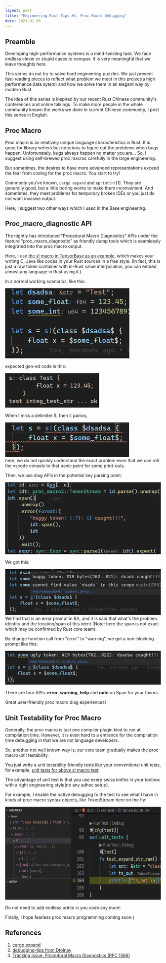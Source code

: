 ```yaml
---
layout: post
title: "Engineering Rust Tips #1: Proc Macro Debugging"
date: 2021-01-08
---
```


## Preamble
Developing high-performance systems is a mind-twisting task. We face endless clever or stupid cases to conquer. It is very meaningful that we leave thoughts here.

This series do not try to solve hard engineering puzzles. We just present fast-reading pieces to reflect what problem we meet in this project(a high performance data sytem) and how we solve them in an elegant way by modern Rust.

The idea of this series is inspired by our recent Rust Chinese community's conferences and online talkings. To make more people in the whole community known the works we done in current Chinese community, I post this series in English.


## Proc Macro
Proc macro is an relatively unique language characteristics in Rust. It is great for library writers but notorious to figure out the problems when bugs happen. Unfortunately, bugs always happen no matter you are... So, I suggest using self-brewed proc macros carefully in the large engineering.

But sometimes, the desires to have more advanced representations exceed the fear from coding for the proc macro. You start to try!

Commonly you've known, ```cargo expand``` and ```eprintln!```[1]. They are generally good, but a little boring works to make them inconvenient. And sometimes, they meet problems for temporary broken IDEs or you just do not want invasive output.

Here, I suggest two other ways which I used in the Base engineering.

## Proc_macro_diagnostic API

The nightly has introduced "Procedural Macro Diagnostics" APIs under the feature "proc_macro_diagnostic" as friendly dump tools which is seamlessly integrated into the proc macro output.

Here, I use [the s! macro in TensorBase as an example](https://github.com/tensorbase/tensorbase/blob/812ade62dec267652cc21373bb5efddda9097925/crates/base/tests/proc_macro_tests.rs#L35), which makes your writing C, Java like codes in your Rust sources in a free style. (In fact, this is just a raw token container with in-Rust value interpolation, you can embed almost any language in Rust using it.)

In a normal working scenarios, like this:

<div>
<img class="center_img" src="/img/eng_rust_tips_1/ok_java_code_in_rust.png"/>
</div>

expected gen-ed code is this:

<div>
<img class="center_img" src="/img/eng_rust_tips_1/ok_test_output.png"/>
</div>

When I miss a delimiter $, then it panics,

<div>
<img class="center_img" src="/img/eng_rust_tips_1/panic_java_in_rust.png"/>
</div>
here, we do not quickly understand the exact problem even that we can roll the vscode console to that panic point for some print-outs.

Then, we use diag APIs in the potential key parsing point:

<div>
<img class="center_img" src="/img/eng_rust_tips_1/use_pm_diag.png"/>
</div>

We got this:
<p></p>
<div>
<img class="center_img" src="/img/eng_rust_tips_1/proc_macro_diags_err_lite.png"/>
</div>
We find that is an error prompt in RA, and it is said that what's the problem identity and the location/span of this ident (Note: here the span is not exact which may be confirmed by Rust core team).

By change function call from "error" to "warning", we got a non-blocking prompt like this:
<p></p>
<div>
<img class="center_img" src="/img/eng_rust_tips_1/proc_macro_diags_warn_lite.png"/>
</div>

There are four APIs: __error__, __warning__, __help__ and __note__ on Span for your favors.

Great user-friendly proc macro diag experiences!


## Unit Testability for Proc Macro

Generally, the proc macro is just one compiler plugin kind to run at compilation time. However, it is even hard to a entrance for the compilation time debugging in that we are not language developers.

So, another not well known way is, our core team gradually makes the proc macro unit testability. 

You just write a unit testability friendly tests like your conventional unit tests, for example, [unit tests for above s! macro test](https://github.com/tensorbase/tensorbase/blob/812ade62dec267652cc21373bb5efddda9097925/crates/base/proc_macro/src/lib.rs#L101).

The advantage of unit test is that you use every swiss knifes in your toolbox with a right engineering style(no any adhoc setup). 

For example, I enable the native debugging to the test to see what I have in kinds of proc macro syntax objects, like TokenStream here on the fly:

<div>
<img class="center_img" src="/img/eng_rust_tips_1/proc_marco_unit_test.png" width="600" height="300"/>
</div>

Do not need to add endless prints in you code any more!

Finally, I hope fearless proc macro programming coming soon:)


## References
1. [cargo expand](https://github.com/dtolnay/cargo-expand)
2. [debugging-tips from Dtolnay](https://github.com/dtolnay/proc-macro-workshop#debugging-tips)
3. [Tracking Issue: Procedural Macro Diagnostics (RFC 1566)](https://github.com/rust-lang/rust/issues/54140)